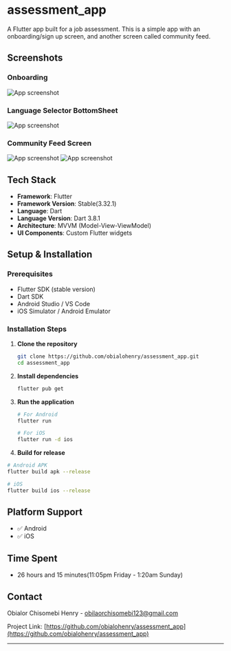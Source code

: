 # assessment_app

A Flutter app built for a job assessment. This is a simple app with an onboarding/sign up screen, and another screen called community feed.

## Screenshots

### Onboarding
![App screenshot](./assets/screen_shots/onboarding.jpg)

### Language Selector BottomSheet
![App screenshot](./assets/screen_shots/language_selector.jpg)

### Community Feed Screen
![App screenshot](./assets/screen_shots/community_feed.jpg)
![App screenshot](./assets/screen_shots/community_feed_1.jpg)

## Tech Stack

- **Framework**: Flutter
- **Framework Version**: Stable(3.32.1)
- **Language**: Dart
- **Language Version**: Dart 3.8.1
- **Architecture**: MVVM (Model-View-ViewModel)
- **UI Components**: Custom Flutter widgets

## Setup & Installation

### Prerequisites
- Flutter SDK (stable version)
- Dart SDK
- Android Studio / VS Code
- iOS Simulator / Android Emulator

### Installation Steps

1. **Clone the repository**
   ```bash
   git clone https://github.com/obialohenry/assessment_app.git
   cd assessment_app
   ```

2. **Install dependencies**
   ```bash
   flutter pub get
   ```

3. **Run the application**
   ```bash
   # For Android
   flutter run

   # For iOS
   flutter run -d ios

  4. **Build for release**
   ```bash
   # Android APK
   flutter build apk --release

   # iOS
   flutter build ios --release
   ```

## Platform Support

- ✅ Android
- ✅ iOS

## Time Spent

- 26 hours and 15 minutes(11:05pm Friday - 1:20am Sunday)

## Contact

Obialor Chisomebi Henry - obilaorchisomebi123@gmail.com

Project Link: [https://github.com/obialohenry/assessment_app](https://github.com/obialohenry/assessment_app)

---